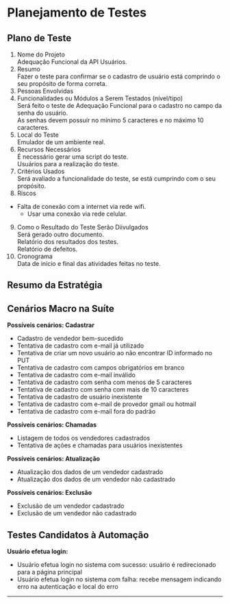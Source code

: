 # Planejamento de Testes
## Plano de Teste
1. Nome do Projeto\
Adequação Funcional da API Usuários.
2. Resumo\
Fazer o teste para confirmar se o cadastro de usuário está comprindo o seu propósito de forma correta.
3. Pessoas Envolvidas
4. Funcionalidades ou Módulos a Serem Testados (nível/tipo)\
Será feito o teste de Adequação Funcional para o cadastro no campo da senha do usuário.\
As senhas devem possuír no mínimo 5 caracteres e no máximo 10 caracteres.
5. Local do Teste\
Emulador de um ambiente real.
6. Recursos Necessários\
É necessário gerar uma script do teste.\
Usuários para a realização do teste.
7. Critérios Usados\
Será avaliado a funcionalidade do teste, se está cumprindo com o seu propósito.
8. Riscos
- Falta de conexão com a internet via rede wifi.
   - Usar uma conexão via rede celular.
9. Como o Resultado do Teste Serão Diivulgados\
Será gerado outro documento.\
Relatório dos resultados dos testes.\
Relatório de defeitos.
10. Cronograma\
Data de início e final das atividades feitas no teste.

## Resumo da Estratégia


## Cenários Macro na Suíte
**Possíveis cenários: Cadastrar**
- Cadastro de vendedor bem-sucedido
- Tentativa de cadastro com e-mail já utilizado
- Tentativa de criar um novo usuário ao não encontrar ID informado no PUT
- Tentativa de cadastro com campos obrigatórios em branco
- Tentativa de cadastro com e-mail inválido
- Tentativa de cadastro com senha com menos de 5 caracteres
- Tentativa de cadastro com senha com mais de 10 caracteres
- Tentativa de cadastro de usuário inexistente
- Tentativa de cadastro com e-mail de provedor gmail ou hotmail
- Tentativa de cadastro com e-mail fora do padrão

**Possíveis cenários: Chamadas**
- Listagem de todos os vendedores cadastrados
- Tentativa de ações e chamadas para usuários inexistentes

**Possíveis cenários: Atualização**
- Atualização dos dados de um vendedor cadastrado
- Atualização dos dados de um vendedor não cadastrado

**Possíveis cenários: Exclusão**
- Exclusão de um vendedor cadastrado
- Exclusão de um vendedor não cadastrado

## Testes Candidatos à Automação
**Usuário efetua login:**
- Usuário efetua login no sistema com sucesso: usuário é redirecionado para a página principal
- Usuário efetua login no sistema com falha: recebe mensagem indicando erro na autenticação e local do erro

****
